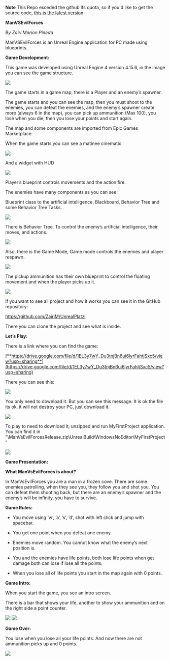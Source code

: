 **Note**
This Repo exceded the github lfs quota, so if you'd like to get the source code, [this is the latest version](https://drive.google.com/file/d/1FoH1nhRro5vMht22IZPGa3P_AtLOKHpu/view?usp=sharing)

**ManVSEvilForces**

*By Zairi Marion Pineda*

ManVSEvilForces is an Unreal Engine application for PC made using blueprints.

**Game Development:**

This game was developed using Unreal Engine 4 version 4.15.6, in the image you
can see the game structure.

![](https://cdn.discordapp.com/attachments/799826831368126464/801218788724310026/unknown.png)

The game starts in a game map, there is a Player and an enemy’s spawner.

The game starts and you can see the map, then you must shoot to the enemies, you
can defeat the enemies, and the enemy’s spawner create more (always 6 in the
map), you can pick up ammunition (Max 100), you lose when you die, then you lose
your points and start again.

The map and some components are imported from Epic Games Marketplace.

When the game starts you can see a matinee cinematic

![](https://cdn.discordapp.com/attachments/799826831368126464/801218870689136670/unknown.png)

And a widget with HUD

![](https://cdn.discordapp.com/attachments/799826831368126464/801218941719412756/unknown.png)

Player’s blueprint controls movements and the action fire.

The enemies have many components as you can see:

Blueprint class to the artificial intelligence, Blackboard, Behavior Tree and
some Behavior Tree Tasks.

![](https://cdn.discordapp.com/attachments/799826831368126464/801219032064852008/unknown.png)

There is Behavior Tree. To control the enemy’s artificial intelligence, their
moves, and actions.

![](https://cdn.discordapp.com/attachments/799826831368126464/801219150076313620/unknown.png)

Also, there is the Game Mode, Game mode controls the enemies and player respawn.

![](https://cdn.discordapp.com/attachments/799826831368126464/801219213665894420/unknown.png)

The pickup ammunition has their own blueprint to control the floating movement
and when the player picks up it.

![](https://cdn.discordapp.com/attachments/799826831368126464/801219274315530301/unknown.png)

If you want to see all project and how it works you can see it in the GitHub
repository:

<https://github.com/ZairiM/UnrealPlatzi>

There you can clone the project and see what is inside.

**Let’s Play:**

There is a link where you can find the game:

[**https://drive.google.com/file/d/1EL3y7wY_Du3tnjBn6ui6lyrFahtjSxc5/view?usp=sharing**](https://drive.google.com/file/d/1EL3y7wY_Du3tnjBn6ui6lyrFahtjSxc5/view?usp=sharing)

There you can see this:

![](https://cdn.discordapp.com/attachments/799826831368126464/801219331726770176/unknown.png)

You only need to download it. But you can see this message. It is ok the file
its ok, it will not destroy your PC, just download it.

![](https://cdn.discordapp.com/attachments/799826831368126464/801219390652547072/unknown.png)

To play to need to download it, unzipped and run MyFirstProject application. You
can find it in
“\\ManVsEvilForcesRelease.zip\\UnrealBuild\\WindowsNoEditor\\MyFirstProject”


![](https://cdn.discordapp.com/attachments/799826831368126464/801219444877295666/unknown.png)

**Game Presentation:**

**What ManVsEvilForces is about?**

In ManVsEvilForces you are a man in a frozen cove. There are some enemies
patrolling, when they see you, they follow you and shot you. You can defeat them
shooting back, but there are an enemy’s spawner and the enemy’s will be
infinity, you have to survive.

**Game Rules:**

-   You move using ‘w’, ’a’, ’s’, ’d’, shot with left click and jump with
    spacebar.

-   You get one point when you defeat one enemy.

-   Enemies move random. You cannot know what the enemy’s next position is.

-   You and the enemies have life points, both lose life points when get damage
    both can lose if lose all the points.

-   When you lose all of life points you start in the map again with 0 points.

**Game Intro:**

When you start the game, you see an intro screen.

There is a bar that shows your life, another to show your ammunition and on the
right side a point counter.

![](https://cdn.discordapp.com/attachments/799826831368126464/801219510043803668/unknown.png)
![](https://cdn.discordapp.com/attachments/799826831368126464/801219558446071848/unknown.png)

**Game Over:**

You lose when you lose all your life points. And now there are not ammunition
picks up and 0 points.

![](https://cdn.discordapp.com/attachments/799826831368126464/801219621956747274/unknown.png)

